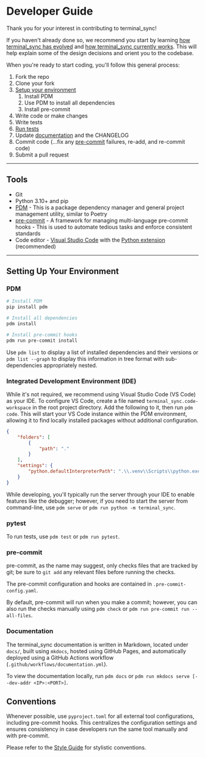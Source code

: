 # Developer Guide

Thank you for your interest in contributing to terminal_sync!

If you haven't already done so, we recommend you start by learning [how terminal_sync has evolved](architecture.md#design-evolution) and [how terminal_sync currently works](architecture.md#how-terminal_sync-works). This will help explain some of the design decisions and orient you to the codebase.

When you're ready to start coding, you'll follow this general process:

1. Fork the repo
2. Clone your fork
3. [Setup your environment](#setting-up-your-environment)
    1. Install PDM
    2. Use PDM to install all dependencies
    3. Install pre-commit
4. Write code or make changes
5. Write tests
6. [Run tests](#pytest)
7. Update [documentation](#documentation) and the CHANGELOG
8. Commit code (...fix any [pre-commit](#pre-commit) failures, re-add, and re-commit code)
9. Submit a pull request

---

## Tools

- Git
- Python 3.10+ and pip
- [PDM](https://pdm.fming.dev/latest/)
      - This is a package dependency manager and general project management utility, similar to Poetry
- [pre-commit](https://pre-commit.com/)
      - A framework for managing multi-language pre-commit hooks
      - This is used to automate tedious tasks and enforce consistent standards
- Code editor
      - [Visual Studio Code](https://code.visualstudio.com/) with the [Python extension](https://marketplace.visualstudio.com/items?itemName=ms-python.python) (recommended)

---

## Setting Up Your Environment

### PDM

```bash
# Install PDM
pip install pdm

# Install all dependencies
pdm install

# Install pre-commit hooks
pdm run pre-commit install
```

Use `pdm list` to display a list of installed dependencies and their versions or `pdm list --graph` to display this information in tree format with sub-dependencies appropriately nested.

### Integrated Development Environment (IDE)

While it's not required, we recommend using Visual Studio Code (VS Code) as your IDE. To configure VS Code, create a file named `terminal_sync.code-workspace` in the root project directory. Add the following to it, then run `pdm code`. This will start your VS Code instance within the PDM environment, allowing it to find locally installed packages without additional configuration.

```json
{
    "folders": [
        {
            "path": "."
        }
    ],
    "settings": {
        "python.defaultInterpreterPath": ".\\.venv\\Scripts\\python.exe"
    }
}
```

While developing, you'll typically run the server through your IDE to enable features like the debugger; however, if you need to start the server from command-line, use `pdm serve` or `pdm run python -m terminal_sync`.

### pytest

To run tests, use `pdm test` or `pdm run pytest`.

### pre-commit

pre-commit, as the name may suggest, only checks files that are tracked by git; be sure to `git add` any relevant files before running the checks.

The pre-commit configuration and hooks are contained in `.pre-commit-config.yaml`.

By default, pre-commit will run when you make a commit; however, you can also run the checks manually using `pdm check` or `pdm run pre-commit run --all-files`.

### Documentation

The terminal_sync documentation is written in Markdown, located under `docs/`, built using `mkdocs`, hosted using GitHub Pages, and automatically deployed using a GitHub Actions workflow (`.github/workflows/documentation.yml`).

To view the documentation locally, run `pdm docs` or `pdm run mkdocs serve [--dev-addr <IP>:<PORT>]`.

## Conventions

Whenever possible, use `pyproject.toml` for all external tool configurations, including pre-commit hooks. This centralizes the configuration settings and ensures consistency in case developers run the same tool manually and with pre-commit.

Please refer to the [Style Guide](style_guide.md) for stylistic conventions.
